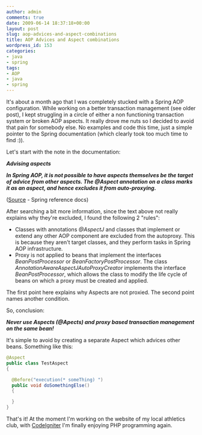 ```yaml
---
author: admin
comments: true
date: 2009-06-14 18:37:18+00:00
layout: post
slug: aop-advices-and-aspect-combinations
title: AOP Advices and Aspect combinations
wordpress_id: 153
categories:
- java
- spring
tags:
- AOP
- java
- spring
---
```


It's about a month ago that I was completely stucked with a Spring AOP configuration. While working on a better transaction management (see older post), I kept struggling in a circle of either a non functioning transaction system or broken AOP aspects. It really drove me nuts so I decided to avoid that pain for somebody else. No examples and code this time, just a simple pointer to the Spring documentation (which clearly took too much time to find :)).

Let's start with the note in the documentation:

**_Advising aspects_**

**_In Spring AOP, it is not possible to have aspects themselves be the target of advice from other aspects. The @Aspect annotation on a class marks it as an aspect, and hence excludes it from auto-proxying._**

([Source](http://static.springframework.org/spring/docs/2.5.x/reference/aop.html#aop-at-aspectj) - Spring reference docs)

After searching a bit more information, since the text above not really explains why they're excluded, I found the following 2 "rules":

  * Classes with annotations _@AspectJ_ and classes that implement or extend any other AOP component are excluded from the autoproxy. This is because they aren't target classes, and they perform tasks in Spring AOP infrastructure.
  * Proxy is not applied to beans that implement the interfaces _BeanPostProcessor_ or _BeanFactoryPostProcessor_. The class _AnnotationAwareAspectJAutoProxyCreator_ implements the interface _BeanPostProcessor_, which allows the class to modify the life cycle of beans on which a proxy must be created and applied.


The first point here explains why Aspects are not proxied. The second point names another condition.

So, conclusion:

**_Never use Aspects (@Apects) and proxy based transaction management on the same bean!_**

It's simple to avoid by creating a separate Aspect which advices other beans. Something like this:

``` java
@Aspect
public class TestAspect
{

  @Before("execution(* someThing) ")
  public void doSomethingElse()
  {

  }
}
```

That's it! At the moment I'm working on the website of my local athletics club, with [CodeIgniter](http://www.codeigniter.com) I'm finally enjoying PHP programming again.
